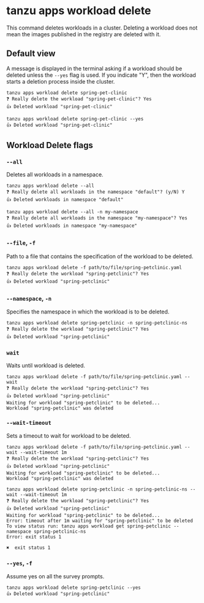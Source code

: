 # tanzu apps workload delete

This command deletes workloads in a cluster. Deleting a workload does not mean the images published
in the registry are deleted with it.

## Default view

A message is displayed in the terminal asking if a workload should be deleted unless the `--yes` flag
is used.
If you indicate "Y", then the workload starts a deletion process inside the cluster.

```console
tanzu apps workload delete spring-pet-clinic
❓ Really delete the workload "spring-pet-clinic"? Yes
👍 Deleted workload "spring-pet-clinic"
```

```console
tanzu apps workload delete spring-pet-clinic --yes
👍 Deleted workload "spring-pet-clinic"
```

## Workload Delete flags

### <a id="delete-all"></a> `--all`

Deletes all workloads in a namespace.

```console
tanzu apps workload delete --all
❓ Really delete all workloads in the namespace "default"? (y/N) Y
👍 Deleted workloads in namespace "default"
```

```console
tanzu apps workload delete --all -n my-namespace
❓ Really delete all workloads in the namespace "my-namespace"? Yes
👍 Deleted workloads in namespace "my-namespace"
```

### <a id="delete-file"></a> `--file`, `-f`

Path to a file that contains the specification of the workload to be deleted.

```console
tanzu apps workload delete -f path/to/file/spring-petclinic.yaml
❓ Really delete the workload "spring-petclinic"? Yes
👍 Deleted workload "spring-petclinic"
```

### <a id="delete-namespace"></a> `--namespace`, `-n`

Specifies the namespace in which the workload is to be deleted.

```console
tanzu apps workload delete spring-petclinic -n spring-petclinic-ns
❓ Really delete the workload "spring-petclinic"? Yes
👍 Deleted workload "spring-petclinic"
```

### <a id="delete-wait"></a> `wait`

Waits until workload is deleted.

```console
tanzu apps workload delete -f path/to/file/spring-petclinic.yaml --wait
❓ Really delete the workload "spring-petclinic"? Yes
👍 Deleted workload "spring-petclinic"
Waiting for workload "spring-petclinic" to be deleted...
Workload "spring-petclinic" was deleted
```

### <a id="delete-wait-timeout"></a> `--wait-timeout`

Sets a timeout to wait for workload to be deleted.

```console
tanzu apps workload delete -f path/to/file/spring-petclinic.yaml --wait --wait-timeout 1m
❓ Really delete the workload "spring-petclinic"? Yes
👍 Deleted workload "spring-petclinic"
Waiting for workload "spring-petclinic" to be deleted...
Workload "spring-petclinic" was deleted
```

```console
tanzu apps workload delete spring-petclinic -n spring-petclinic-ns --wait --wait-timeout 1m
❓ Really delete the workload "spring-petclinic"? Yes
👍 Deleted workload "spring-petclinic"
Waiting for workload "spring-petclinic" to be deleted...
Error: timeout after 1m waiting for "spring-petclinic" to be deleted
To view status run: tanzu apps workload get spring-petclinic --namespace spring-petclinic-ns
Error: exit status 1

✖  exit status 1
```

### <a id="delete-yes"></a> `--yes`, `-f`

Assume yes on all the survey prompts.

```console
tanzu apps workload delete spring-petclinic --yes
👍 Deleted workload "spring-petclinic"
```